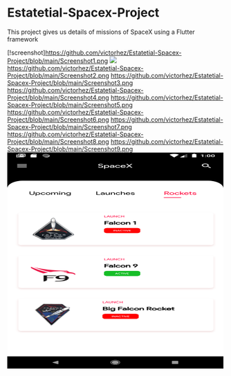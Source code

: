 # Estatetial-Spacex-Project
 This project gives us details of missions of SpaceX  using a Flutter framework

[!screenshot]https://github.com/victorhez/Estatetial-Spacex-Project/blob/main/Screenshot1.png
<img src=“https://github.com/victorhez/Estatetial-Spacex-Project/blob/main/Screenshot10.png”>
https://github.com/victorhez/Estatetial-Spacex-Project/blob/main/Screenshot2.png
https://github.com/victorhez/Estatetial-Spacex-Project/blob/main/Screenshot3.png
https://github.com/victorhez/Estatetial-Spacex-Project/blob/main/Screenshot4.png
https://github.com/victorhez/Estatetial-Spacex-Project/blob/main/Screenshot5.png
https://github.com/victorhez/Estatetial-Spacex-Project/blob/main/Screenshot6.png
https://github.com/victorhez/Estatetial-Spacex-Project/blob/main/Screenshot7.png
https://github.com/victorhez/Estatetial-Spacex-Project/blob/main/Screenshot8.png
https://github.com/victorhez/Estatetial-Spacex-Project/blob/main/Screenshot9.png
<img src="./Screenshot3.png" width="500" height="500">

